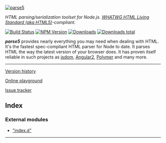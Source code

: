 
 [![parse5](https://raw.github.com/inikulin/parse5/master/media/logo.png)](https://github.com/inikulin/parse5) 

_HTML parsing/serialization toolset for Node.js. [WHATWG HTML Living Standard (aka HTML5)](https://html.spec.whatwg.org/multipage/)-compliant._

[![Build Status](https://api.travis-ci.org/inikulin/parse5.svg)](https://travis-ci.org/inikulin/parse5) [![NPM Version](https://img.shields.io/npm/v/parse5.svg)](https://www.npmjs.com/package/parse5) [![Downloads](http://img.shields.io/npm/dm/parse5.svg)](https://npmjs.org/package/parse5) [![Downloads total](http://img.shields.io/npm/dt/parse5.svg)](https://npmjs.org/package/parse5)

**_parse5_** provides nearly everything you may need when dealing with HTML. It's the fastest spec-compliant HTML parser for Node to date. It parses HTML the way the latest version of your browser does. It has proven itself reliable in such projects as [jsdom](https://github.com/tmpvar/jsdom), [Angular2](https://github.com/angular/angular), [Polymer](https://www.polymer-project.org) and many more.

* * *

[Version history](http://inikulin.github.io/parse5#version-history)

[Online playground](http://astexplorer.net/#/1CHlCXc4n4)

[Issue tracker](https://github.com/inikulin/parse5/issues)

## Index

### External modules

* ["index.d"](modules/_index_d_.md)

---

